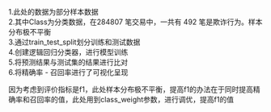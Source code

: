 1.此处的数据为部分样本数据  
2.其中Class为分类数据，在284807 笔交易中，一共有 492 笔是欺诈行为。样本分布极不平衡  
3.通过train_test_split划分训练和测试数据  
4.创建逻辑回归分类器，进行模型训练  
5.将预测结果与测试集的结果进行比对  
6.将精确率 - 召回率进行了可视化呈现  

因为考虑到评价指标是f1，此处样本分布极不平衡，提高f1的办法在于同时提高精确率和召回率的值，此处用到class_weight参数，进行调优，提高f1的值
